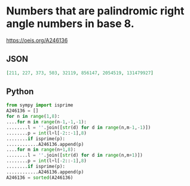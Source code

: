 # Numbers that are palindromic right angle numbers in base 8\.
https://oeis.org/A246136
## JSON
```JSON
[211, 227, 373, 503, 32119, 856147, 2054519, 131479927]
```
## Python
```Python
from sympy import isprime
A246136 = []
for n in range(1,8):
....for m in range(n-1,-1,-1):
........l = ''.join([str(d) for d in range(n,m-1,-1)])
........p = int(l+l[-2::-1],8)
........if isprime(p):
............A246136.append(p)
....for m in range(n+1,8):
........l = ''.join([str(d) for d in range(n,m+1)])
........p = int(l+l[-2::-1],8)
........if isprime(p):
............A246136.append(p)
A246136 = sorted(A246136)
```
